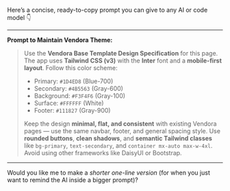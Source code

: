 Here’s a concise, ready-to-copy prompt you can give to any AI or code model 👇

---

**Prompt to Maintain Vendora Theme:**

> Use the **Vendora Base Template Design Specification** for this page.
> The app uses **Tailwind CSS (v3)** with the **Inter** font and a **mobile-first layout**.
> Follow this color scheme:
>
> * Primary: `#1D4ED8` (Blue-700)
> * Secondary: `#4B5563` (Gray-600)
> * Background: `#F3F4F6` (Gray-100)
> * Surface: `#FFFFFF` (White)
> * Footer: `#111827` (Gray-900)
>
> Keep the design **minimal, flat, and consistent** with existing Vendora pages — use the same navbar, footer, and general spacing style.
> Use **rounded buttons**, **clean shadows**, and **semantic Tailwind classes** like `bg-primary`, `text-secondary`, and `container mx-auto max-w-4xl`.
> Avoid using other frameworks like DaisyUI or Bootstrap.

---

Would you like me to make a *shorter one-line version* (for when you just want to remind the AI inside a bigger prompt)?
